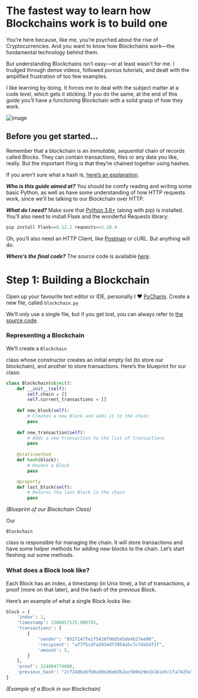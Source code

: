 # The fastest way to learn how Blockchains work is to build one
You’re here because, like me, you’re psyched about the rise of Cryptocurrencies. And you want to know how Blockchains work—the fundamental technology behind them.

But understanding Blockchains isn’t easy—or at least wasn’t for me. I trudged through dense videos, followed porous tutorials, and dealt with the amplified frustration of too few examples.

I like learning by doing. It forces me to deal with the subject matter at a code level, which gets it sticking. If you do the same, at the end of this guide you’ll have a functioning Blockchain with a solid grasp of how they work.

![image](https://github.com/mejbass/Awesome-Learn-Blockchains-by-Building-One/assets/130122304/4949d748-2d81-4795-8ab3-5a4417c3ebdb)

## Before you get started…

Remember that a blockchain is an *immutable, sequential* chain of records called Blocks. They can contain transactions, files or any data you like, really. But the important thing is that they’re chained together using hashes.

If you aren’t sure what a hash is, [here’s an explanation](https://learncryptography.com/hash-functions/what-are-hash-functions).

***Who is this guide aimed at?*** You should be comfy reading and writing some basic Python, as well as have some understanding of how HTTP requests work, since we’ll be talking to our Blockchain over HTTP.

***What do I need?*** Make sure that [Python 3.6+](https://www.python.org/downloads) (along with pip) is installed. You’ll also need to install Flask and the wonderful Requests library:

```Python
pip install Flask==0.12.2 requests==2.18.4 
```

Oh, you’ll also need an HTTP Client, like [Postman](https://www.getpostman.com/) or cURL. But anything will do.

***Where’s the final code?*** The source code is available [here](https://github.com/dvf/blockchain?).

# Step 1: Building a Blockchain

Open up your favourite text editor or IDE, personally I ❤️ [PyCharm](https://www.jetbrains.com/pycharm). Create a new file, called
```blockchain.py```

We’ll only use a single file, but if you get lost, you can always refer to [the source code](https://github.com/dvf/blockchain).

### Representing a Blockchain
We’ll create a ```Blockchain```

class whose constructor creates an initial empty list (to store our blockchain), and another to store transactions. Here’s the blueprint for our class:

```python
class Blockchain(object):
    def __init__(self):
        self.chain = []
        self.current_transactions = []
        
    def new_block(self):
        # Creates a new Block and adds it to the chain
        pass
    
    def new_transaction(self):
        # Adds a new transaction to the list of transactions
        pass
    
    @staticmethod
    def hash(block):
        # Hashes a Block
        pass

    @property
    def last_block(self):
        # Returns the last Block in the chain
        pass
```


*(Blueprint of our Blockchain Class)*

Our

```Blockchain```

class is responsible for managing the chain. It will store transactions and have some helper methods for adding new blocks to the chain. Let’s start fleshing out some methods.

### What does a Block look like?

Each Block has an index, a timestamp (in Unix time), a list of transactions, a proof (more on that later), and the hash of the previous Block.

Here’s an example of what a single Block looks like:

``` python
block = {
    'index': 1,
    'timestamp': 1506057125.900785,
    'transactions': [
        {
            'sender': "8527147fe1f5426f9dd545de4b27ee00",
            'recipient': "a77f5cdfa2934df3954a5c7c7da5df1f",
            'amount': 5,
        }
    ],
    'proof': 324984774000,
    'previous_hash': "2cf24dba5fb0a30e26e83b2ac5b9e29e1b161e5c1fa7425e73043362938b9824"
}
```

*(Example of a Block in our Blockchain)*
